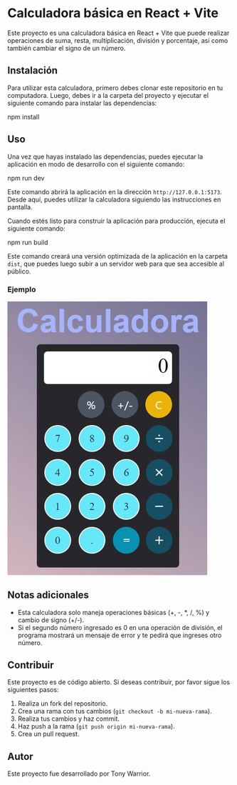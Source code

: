# Calculadora básica en React + Vite

Este proyecto es una calculadora básica en React + Vite que puede realizar operaciones de suma, resta, multiplicación, división y porcentaje, así como también cambiar el signo de un número.

## Instalación

Para utilizar esta calculadora, primero debes clonar este repositorio en tu computadora. Luego, debes ir a la carpeta del proyecto y ejecutar el siguiente comando para instalar las dependencias:

npm install


## Uso

Una vez que hayas instalado las dependencias, puedes ejecutar la aplicación en modo de desarrollo con el siguiente comando:

npm run dev


Este comando abrirá la aplicación en la dirección `http://127.0.0.1:5173`. Desde aquí, puedes utilizar la calculadora siguiendo las instrucciones en pantalla.

Cuando estés listo para construir la aplicación para producción, ejecuta el siguiente comando:

npm run build


Este comando creará una versión optimizada de la aplicación en la carpeta `dist`, que puedes luego subir a un servidor web para que sea accesible al público.

### Ejemplo

![Ejemplo de la Calculadora](./public/calculadora.jpg)

## Notas adicionales

- Esta calculadora solo maneja operaciones básicas (+, -, *, /, %) y cambio de signo (+/-).
- Si el segundo número ingresado es 0 en una operación de división, el programa mostrará un mensaje de error y te pedirá que ingreses otro número.

## Contribuir

Este proyecto es de código abierto. Si deseas contribuir, por favor sigue los siguientes pasos:

1. Realiza un fork del repositorio.
2. Crea una rama con tus cambios (`git checkout -b mi-nueva-rama`).
3. Realiza tus cambios y haz commit.
4. Haz push a la rama (`git push origin mi-nueva-rama`).
5. Crea un pull request.

## Autor

Este proyecto fue desarrollado por Tony Warrior.

